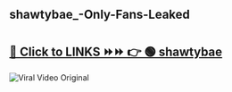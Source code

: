 
 ## shawtybae_-Only-Fans-Leaked

# <h2><a href="https://clipsfans.com/shawtybae_&ref=git">🔗 Click to LINKS ⏩⏩ 👉 🟢 shawtybae  </a></h2>

<a href="https://clipsfans.com/shawtybae_&ref=git" rel="nofollow" data-target="animated-image.originalLink"><img src="https://i.ibb.co.com/xMMVF88/686577567.gif" alt="Viral Video Original" style="max-width: 100%; display: inline-block;" data-target="animated-image.originalImage"></a>
